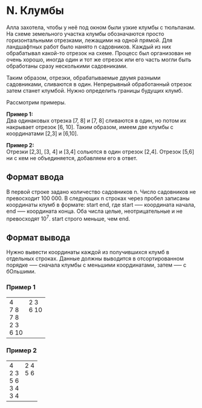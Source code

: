 # N. Клумбы

Алла захотела, чтобы у неё под окном были узкие клумбы с тюльпанам. На схеме земельного участка клумбы обозначаются просто горизонтальными отрезками, лежащими на одной прямой. Для ландшафтных работ было нанято n садовников. Каждый из них обрабатывал какой-то отрезок на схеме. Процесс был организован не очень хорошо, иногда один и тот же отрезок или его часть могли быть обработаны сразу несколькими садовниками.

Таким образом, отрезки, обрабатываемые двумя разными садовниками, сливаются в один. Непрерывный обработанный отрезок затем станет клумбой. Нужно определить границы будущих клумб.

Рассмотрим примеры.

**Пример 1:**<br>
Два одинаковых отрезка [7, 8] и [7, 8] сливаются в один, но потом их накрывает отрезок [6, 10]. Таким образом, имеем две клумбы с координатами [2,3] и [6,10].

**Пример 2:**<br>
Отрезки [2,3], [3, 4] и [3,4] сольются в один отрезок [2,4]. Отрезок [5,6] ни с кем не объединяется, добавляем его в ответ.

## Формат ввода

В первой строке задано количество садовников n. Число садовников не превосходит 100 000.
В следующих n строках через пробел записаны координаты клумб в формате: start end, где start —– координата начала, end —– координата конца. Оба числа целые, неотрицательные и не превосходят 10<sup>7</sup>. start строго меньше, чем end.

## Формат вывода

Нужно вывести координаты каждой из получившихся клумб в отдельных строках. Данные должны выводится в отсортированном порядке —– сначала клумбы с меньшими координатами, затем —– с бОльшими.


### Пример 1

<table><tr>
<td>
4<br>
7 8<br>
7 8<br>
2 3<br>
6 10
</td>
<td>
2 3<br>
6 10<br>
<br>
<br>
<br>
</td>
</tr></table>

### Пример 2

<table><tr>
<td>
4<br>
2 3<br>
5 6<br>
3 4<br>
3 4
</td>
<td>
2 4<br>
5 6<br>
<br>
<br>
<br>
</td>
</tr></table>



